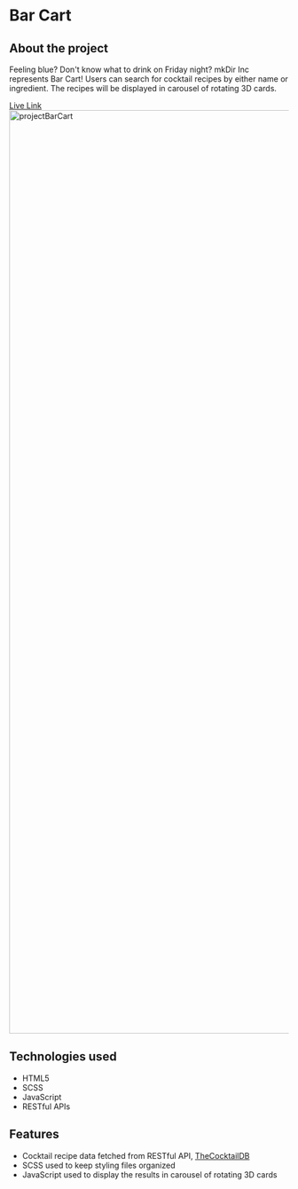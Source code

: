 # Bar Cart

## About the project
Feeling blue? Don't know what to drink on Friday night? mkDir Inc represents Bar Cart! Users can search for cocktail recipes by either name or ingredient. The recipes will be displayed in carousel of rotating 3D cards.

[Live Link](https://bespoke-medovik-334094.netlify.app/)
[<img width="1665" alt="projectBarCart" src="https://user-images.githubusercontent.com/97327628/183830573-512c899d-c434-44b0-8596-cf024c81e084.png">](https://bespoke-medovik-334094.netlify.app/)

## Technologies used
- HTML5
- SCSS
- JavaScript
- RESTful APIs

## Features
- Cocktail recipe data fetched from RESTful API, [TheCocktailDB](https://www.thecocktaildb.com/api.php)
- SCSS used to keep styling files organized
- JavaScript used to display the results in carousel of rotating 3D cards
